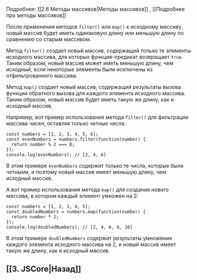Подробнее: [[2.6 Методы массивов|Методы массивов]] , [[Подробнее про методы массивов]]

После применения методов `filter()` или `map()` к исходному массиву, новый массив будет иметь одинаковую длину или меньшую длину по сравнению со старым массивом.

Метод `filter()` создает новый массив, содержащий только те элементы исходного массива, для которых функция-предикат возвращает `true`. Таким образом, новый массив может иметь меньшую длину, чем исходный, если некоторые элементы были исключены из отфильтрованного массива.

Метод `map()` создает новый массив, содержащий результаты вызова функции обратного вызова для каждого элемента исходного массива. Таким образом, новый массив будет иметь такую же длину, как и исходный массив.

Например, вот пример использования метода `filter()` для фильтрации массива чисел, оставляя только четные числа:

```
const numbers = [1, 2, 3, 4, 5, 6];
const evenNumbers = numbers.filter(function(number) {
  return number % 2 === 0;
});
console.log(evenNumbers); // [2, 4, 6]
```

В этом примере `evenNumbers` содержит только те числа, которые были четными, и поэтому новый массив имеет меньшую длину, чем исходный массив.

А вот пример использования метода `map()` для создания нового массива, в котором каждый элемент умножен на 2:

```
const numbers = [1, 2, 3, 4, 5];
const doubledNumbers = numbers.map(function(number) {
  return number * 2;
});
console.log(doubledNumbers); // [2, 4, 6, 8, 10]
```

В этом примере `doubledNumbers` содержит результаты умножения каждого элемента исходного массива на 2, и новый массив имеет такую же длину, как и исходный массив.

## [[3. JSCore|Назад]]